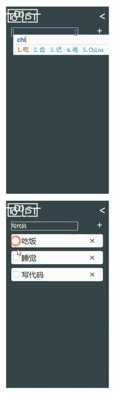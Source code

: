 ![这是一个管理日常事务的todolist](https://github.com/hgshren/TodoList/blob/master/todo%E6%BC%94%E7%A4%BA1.gif)


![这是一个管理日常事务的todolist](https://github.com/hgshren/TodoList/blob/master/todo%E6%BC%94%E7%A4%BA2.gif)
